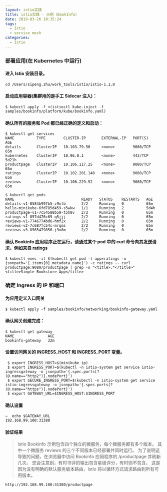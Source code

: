 ```yaml
---
layout: istio实践
title: istio实践 - 示例（BookInfo）
date: 2019-03-26 10:35:24
tags:
  - Istio
  - service mesh
categories: 
  - Istio
---
```

### 部署应用(在 Kubernetes 中运行)
#### 进入 Istio 安装目录。
```
cd /Users/sipeng.zhu/work_tools/istio/istio-1.1.0
```
#### 启动应用容器(集群用的是手工 Sidecar 注入)：
```
$ kubectl apply -f <(istioctl kube-inject -f samples/bookinfo/platform/kube/bookinfo.yaml)
```
#### 确认所有的服务和 Pod 都已经正确的定义和启动：
```
$ kubectl get services
NAME          TYPE        CLUSTER-IP       EXTERNAL-IP   PORT(S)    AGE
details       ClusterIP   10.103.79.50     <none>        9080/TCP   65m
kubernetes    ClusterIP   10.96.0.1        <none>        443/TCP    5d21h
productpage   ClusterIP   10.106.117.25    <none>        9080/TCP   65m
ratings       ClusterIP   10.102.201.140   <none>        9080/TCP   65m
reviews       ClusterIP   10.106.229.52    <none>        9080/TCP   65m
```
```
$ kubectl get pods
NAME                              READY   STATUS    RESTARTS   AGE
details-v1-8584b997b5-z9nlb       2/2     Running   0          65m
hello-minikube-6fd785d459-s5wkw   1/1     Running   2          5d4h
productpage-v1-7c54588b59-t5h8v   2/2     Running   0          65m
ratings-v1-857d476c65-q5jjj       2/2     Running   0          65m
reviews-v1-7746774bd6-hmf2x       2/2     Running   0          65m
reviews-v2-7c687fc54c-mrqms       2/2     Running   0          65m
reviews-v3-8565479856-j9x8m       2/2     Running   0          65m
```
<!-- more -->
#### 确认 Bookinfo 应用程序正在运行，请通过某个 pod 中的 curl 命令向其发送请求，例如来自 ratings
```
$ kubectl exec -it $(kubectl get pod -l app=ratings -o jsonpath='{.items[0].metadata.name}') -c ratings -- curl productpage:9080/productpage | grep -o "<title>.*</title>"
<title>Simple Bookstore App</title>
```
### 确定 Ingress 的 IP 和端口
#### 为应用定义入口网关
```
$ kubectl apply -f samples/bookinfo/networking/bookinfo-gateway.yaml
```
#### 确认网关创建完成：
```
$ kubectl get gateway
NAME               AGE
bookinfo-gateway   32m
```
#### 设置访问网关的 INGRESS_HOST 和 INGRESS_PORT 变量。
```
 $ export INGRESS_HOST=$(minikube ip)
 $ export INGRESS_PORT=$(kubectl -n istio-system get service istio-ingressgateway -o jsonpath='{.spec.ports[?(@.name=="http2")].nodePort}')
 $ export SECURE_INGRESS_PORT=$(kubectl -n istio-system get service istio-ingressgateway -o jsonpath='{.spec.ports[?(@.name=="https")].nodePort}')
 $ export GATEWAY_URL=$INGRESS_HOST:$INGRESS_PORT
```
#### 确认设置
```
⇒  echo $GATEWAY_URL
192.168.99.100:31380
```
#### 验证结果
> Istio Bookinfo 示例包含四个独立的微服务，每个微服务都有多个版本。 其中一个微服务 reviews 的三个不同版本已经部署并同时运行。 为了说明这导致的问题，在浏览器中访问 Bookinfo 应用程序的 /productpage 并刷新几次。 您会注意到，有时书评的输出包含星级评分，有时则不包含。 这是因为没有明确的默认服务版本路由，Istio 将以循环方式请求路由到所有可用版本。
```
http://192.168.99.100:31380/productpage
```

    

